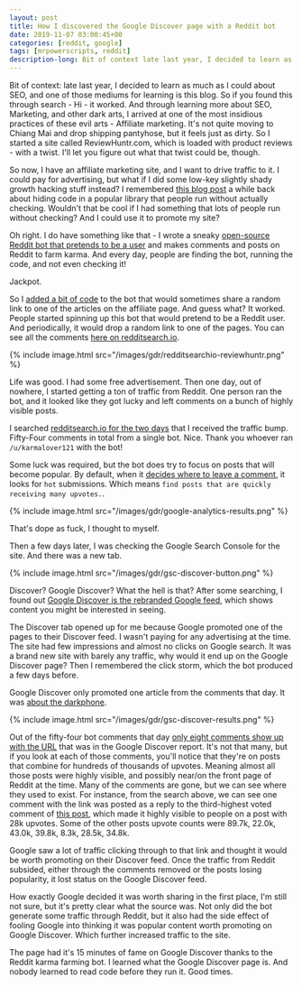 ```yaml
---
layout: post
title: How I discovered the Google Discover page with a Reddit bot
date: 2019-11-07 03:00:45+00
categories: [reddit, google]
tags: [mrpowerscripts, reddit]
description-long: Bit of context late last year, I decided to learn as much as I could about SEO, and one of those mediums for learning is this blog. So if you found this through search - Hi - it worked. And through learning more about SEO, Marketing, and other dark arts, I arrived at one of the most insidious practices of these evil arts - Affiliate marketing. It's not quite moving to Chiang Mai and drop shipping pantyhose, but it feels just as dirty. So I started a site called ReviewHuntr.com, which is loaded with product reviews - with a twist. I'll let you figure out what that twist could be, though.
---
```


Bit of context: late last year, I decided to learn as much as I could about SEO, and one of those mediums for learning is this blog. So if you found this through search - Hi - it worked. And through learning more about SEO, Marketing, and other dark arts, I arrived at one of the most insidious practices of these evil arts - Affiliate marketing. It's not quite moving to Chiang Mai and drop shipping pantyhose, but it feels just as dirty. So I started a site called ReviewHuntr.com, which is loaded with product reviews - with a twist. I'll let you figure out what that twist could be, though.

So now, I have an affiliate marketing site, and I want to drive traffic to it. I could pay for advertising, but what if I did some low-key slightly shady growth hacking stuff instead? I remembered [this blog post](https://medium.com/hackernoon/im-harvesting-credit-card-numbers-and-passwords-from-your-site-here-s-how-9a8cb347c5b5) a while back about hiding code in a popular library that people run without actually checking. Wouldn't that be cool if I had something that lots of people run without checking? And I could use it to promote my site?

Oh right. I do have something like that - I wrote a sneaky [open-source Reddit bot that pretends to be a user](https://github.com/MrPowerScripts/reddit-karma-farming-bot) and makes comments and posts on Reddit to farm karma. And every day, people are finding the bot, running the code, and not even checking it!

Jackpot.

So I [added a bit of code](https://github.com/MrPowerScripts/reddit-karma-farming-bot/commit/ab3d3d4a5494539dc6111d97a938c83f11fc6dd8) to the bot that would sometimes share a random link to one of the articles on the affiliate page. And guess what? It worked. People started spinning up this bot that would pretend to be a Reddit user. And periodically, it would drop a random link to one of the pages. You can see all the comments [here on redditsearch.io](https://redditsearch.io/?term=reviewhuntr.com&dataviz=false&aggs=false&subreddits=&searchtype=comments&search=true&start=0&end=1573350991&size=100).

{% include image.html src="/images/gdr/redditsearchio-reviewhuntr.png" %}

Life was good. I had some free advertisement. Then one day, out of nowhere, I started getting a ton of traffic from Reddit. One person ran the bot, and it looked like they got lucky and left comments on a bunch of highly visible posts.

I searched [redditsearch.io for the two days](https://redditsearch.io/?term=https://reviewhuntr.com/reviews&dataviz=false&aggs=false&subreddits=&searchtype=comments&search=true&start=1569538800&end=1569625200&size=100) that I received the traffic bump. Fifty-Four comments in total from a single bot. Nice. Thank you whoever ran `/u/karmalover121` with the bot!

Some luck was required, but the bot does try to focus on posts that will become popular. By default, when it [decides where to leave a comment](https://github.com/MrPowerScripts/reddit-karma-farming-bot/blob/293ac77a0339c9ab6fea18ed5a8442e7c00396a1/src/reddit.py#L290), it looks for `hot` submissions. Which means `find posts that are quickly receiving many upvotes.`.

{% include image.html src="/images/gdr/google-analytics-results.png" %}

That's dope as fuck, I thought to myself.

Then a few days later, I was checking the Google Search Console for the site. And there was a new tab.

{% include image.html src="/images/gdr/gsc-discover-button.png" %}

Discover? Google Discover? What the hell is that? After some searching, I found out [Google Discover is the rebranded Google feed](https://www.blog.google/products/search/introducing-google-discover/), which shows content you might be interested in seeing.

The Discover tab opened up for me because Google promoted one of the pages to their Discover feed. I wasn't paying for any advertising at the time. The site had few impressions and almost no clicks on Google search. It was a brand new site with barely any traffic, why would it end up on the Google Discover page? Then I remembered the click storm, which the bot produced a few days before.

Google Discover only promoted one article from the comments that day. It was [about the darkphone](https://reviewhuntr.com/reviews/new-darkphone-by-darkweb-review/).

{% include image.html src="/images/gdr/gsc-discover-results.png" %}

Out of the fifty-four bot comments that day [only eight comments show up with the URL](https://redditsearch.io/?term=https://reviewhuntr.com/reviews/new-darkphone-by-darkweb-review/&dataviz=false&aggs=false&subreddits=&searchtype=comments&search=true&start=1569452400&end=1569625200&size=100) that was in the Google Discover report. It's not that many, but if you look at each of those comments, you'll notice that they're on posts that combine for hundreds of thousands of upvotes. Meaning almost all those posts were highly visible, and possibly near/on the front page of Reddit at the time. Many of the comments are gone, but we can see where they used to exist. For instance, from the search above, we can see one comment with the link was posted as a reply to the third-highest voted comment of [this post](https://www.reddit.com/r/antimeme/comments/d9xv58/well_well_well/f1m1fk0/), which made it highly visible to people on a post with 28k upvotes. Some of the other posts upvote counts were 89.7k, 22.0k, 43.0k, 39.8k, 8.3k, 28.5k, 34.8k.

Google saw a lot of traffic clicking through to that link and thought it would be worth promoting on their Discover feed. Once the traffic from Reddit subsided, either through the comments removed or the posts losing popularity, it lost status on the Google Discover feed.

How exactly Google decided it was worth sharing in the first place, I'm still not sure, but it's pretty clear what the source was. Not only did the bot generate some traffic through Reddit, but it also had the side effect of fooling Google into thinking it was popular content worth promoting on Google Discover. Which further increased traffic to the site.

The page had it's 15 minutes of fame on Google Discover thanks to the Reddit karma farming bot. I learned what the Google Discover page is. And nobody learned to read code before they run it. Good times.
